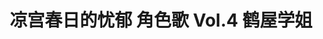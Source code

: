 ---
logo: images/music/凉宫春日的忧郁角色歌Vol4鹤屋学姐.jpg
title: 凉宫春日的忧郁 角色歌 Vol.4 鹤屋学姐
subTitle: TV动画《凉宫春日的忧郁 2006版》中鹤屋学姐（CV.松冈由贵）的角色歌，包含独唱版晴天好心情，由Lantis于2006年12月6日发售

category: 音乐

hasResource: true
downloadList:
  - intro: flac+jpg
    size: 159.8MB
    link: 
  - intro: 云盘 提取码:sedp
    size: 159.8MB
    link: https://pan.baidu.com/s/18ApsMrRnxcy22ZRNa4dJ_w

downloadContent: |
  TV动画《凉宫春日的忧郁 2006版》中鹤屋学姐（CV.松冈由贵）的角色歌，包含独唱版晴天好心情，由Lantis于2006年12月6日发售。<br>
  日本アニメ史上最高の話題作となった『涼宮ハルヒの憂鬱』。関連CDが軒並み数万枚～10万枚以上のヒットとなり、社会現象化。様々な賞を受賞！2006年7月に発売されたキャラクターソング3枚もアニメキャラソンでは史上最高レベルの売上げ、各5万枚以上を達成！<br>
  收录曲：<br>
  1．青春いいじゃないかっ<br>
  作詞：畑 亜貴／作曲：山下義彦／編曲：菊谷知樹<br>
  2．めがっさ好奇心<br>
  作詞：畑 亜貴／作曲：小松一也／編曲：鈴木マサキ<br>
  3．ハレ晴レユカイ～Ver.鶴屋さん～<br>
  作詞：畑 亜貴／作曲：田代智一／編曲：安藤高弘<br>
  4．青春いいじゃないかっ（off vocal）<br>
  5．めがっさ好奇心（off vocal）<br><br>
  版权属于:VCB-Studio<br>
  文件地址:https://vcb-s.com/archives/11328
---